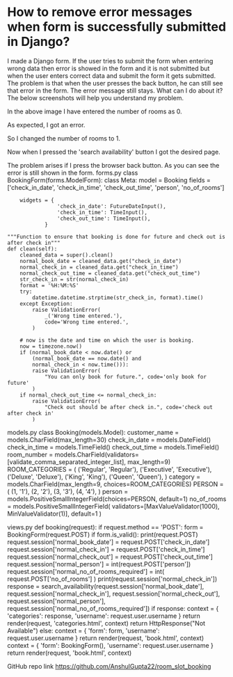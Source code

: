 
# How to remove error messages when form is successfully submitted in Django?

I made a Django form. If the user tries to submit the form when entering wrong data then error is showed in the form and it is not submitted but when the user enters correct data and submit the form it gets submitted. The problem is that when the user presses the back button, he can still see that error in the form. The error message still stays. What can I do about it?
The below screenshots will help you understand my problem.

In the above image I have entered the number of rooms as 0.

As expected, I got an error.

So I changed the number of rooms to 1.

Now when I pressed the 'search availability' button I got the desired page.

The problem arises if I press the browser back button. As you can see the error is still shown in the form.
forms.py
class BookingForm(forms.ModelForm):
    class Meta:
        model = Booking
        fields = ['check_in_date', 'check_in_time', 'check_out_time',
                    'person', 'no_of_rooms']

        widgets = {
                    'check_in_date': FutureDateInput(),
                    'check_in_time': TimeInput(),
                    'check_out_time': TimeInput(),
                }

    """Function to ensure that booking is done for future and check out is after check in"""
    def clean(self):
        cleaned_data = super().clean()
        normal_book_date = cleaned_data.get("check_in_date")
        normal_check_in = cleaned_data.get("check_in_time")
        normal_check_out_time = cleaned_data.get("check_out_time")
        str_check_in = str(normal_check_in)
        format = '%H:%M:%S'
        try:
            datetime.datetime.strptime(str_check_in, format).time()
        except Exception:
            raise ValidationError(
                _('Wrong time entered.'),
                code='Wrong time entered.',
            )

        # now is the date and time on which the user is booking.
        now = timezone.now()
        if (normal_book_date < now.date() or
            (normal_book_date == now.date() and
            normal_check_in < now.time())):
            raise ValidationError(
                "You can only book for future.", code='only book for future'
            )
        if normal_check_out_time <= normal_check_in:
            raise ValidationError(
                "Check out should be after check in.", code='check out after check in'
            )

models.py
class Booking(models.Model):
    customer_name = models.CharField(max_length=30)
    check_in_date = models.DateField()
    check_in_time = models.TimeField()
    check_out_time = models.TimeField()
    room_number = models.CharField(validators=[validate_comma_separated_integer_list], max_length=9)
    ROOM_CATEGORIES = (
        ('Regular', 'Regular'),
        ('Executive', 'Executive'),
        ('Deluxe', 'Deluxe'),
        ('King', 'King'),
        ('Queen', 'Queen'),
    )
    category = models.CharField(max_length=9, choices=ROOM_CATEGORIES)
    PERSON = (
        (1, '1'),
        (2, '2'),
        (3, '3'),
        (4, '4'),
    )
    person = models.PositiveSmallIntegerField(choices=PERSON, default=1)
    no_of_rooms = models.PositiveSmallIntegerField(
        validators=[MaxValueValidator(1000), MinValueValidator(1)], default=1
        )

views.py
def booking(request):
    if request.method == 'POST':
        form = BookingForm(request.POST)
        if form.is_valid():
            print(request.POST)
            request.session['normal_book_date'] = request.POST['check_in_date']
            request.session['normal_check_in'] = request.POST['check_in_time']
            request.session['normal_check_out'] = request.POST['check_out_time']
            request.session['normal_person'] = int(request.POST['person'])
            request.session['normal_no_of_rooms_required'] = int(
                request.POST['no_of_rooms']
                )
            print(request.session['normal_check_in'])
            response = search_availability(request.session['normal_book_date'],
                                           request.session['normal_check_in'],
                                           request.session['normal_check_out'],
                                           request.session['normal_person'],
                                           request.session['normal_no_of_rooms_required'])
            if response:
                context = {
                    'categories': response,
                    'username': request.user.username
                    }
                return render(request, 'categories.html', context)
            return HttpResponse("Not Available")
        else:
            context = {
                'form': form,
                'username': request.user.username
                }
            return render(request, 'book.html', context)
    context = {
        'form': BookingForm(),
        'username': request.user.username
        }
    return render(request, 'book.html', context)

GitHub repo link https://github.com/AnshulGupta22/room_slot_booking

        